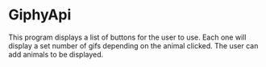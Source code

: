 # GiphyApi
This program displays a list of buttons for the user to use. Each one will display a set number of gifs depending on the animal clicked. The user can add animals to be displayed.
